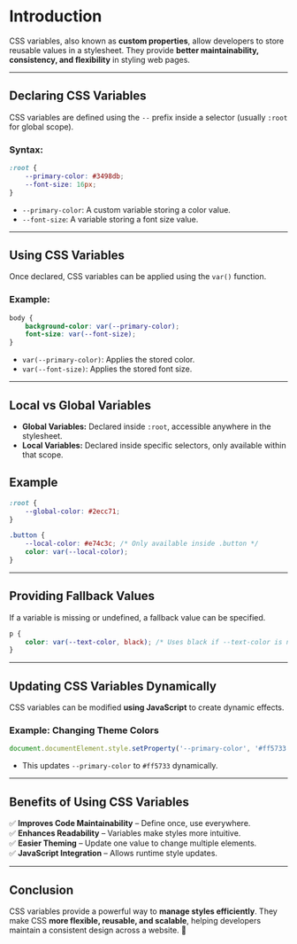 # Introduction

CSS variables, also known as **custom properties**, allow developers to store reusable values in a stylesheet. They provide **better maintainability, consistency, and flexibility** in styling web pages.  

---

## **Declaring CSS Variables**  

CSS variables are defined using the `--` prefix inside a selector (usually `:root` for global scope).  

### **Syntax:**  

```css
:root {
    --primary-color: #3498db;
    --font-size: 16px;
}
```

- `--primary-color`: A custom variable storing a color value.  
- `--font-size`: A variable storing a font size value.  

---

## **Using CSS Variables**  

Once declared, CSS variables can be applied using the `var()` function.  

### **Example:**  

```css
body {
    background-color: var(--primary-color);
    font-size: var(--font-size);
}
```

- `var(--primary-color)`: Applies the stored color.  
- `var(--font-size)`: Applies the stored font size.  

---

## **Local vs Global Variables**  

- **Global Variables:** Declared inside `:root`, accessible anywhere in the stylesheet.  
- **Local Variables:** Declared inside specific selectors, only available within that scope.  

## Example

```css
:root {
    --global-color: #2ecc71;
}

.button {
    --local-color: #e74c3c; /* Only available inside .button */
    color: var(--local-color);
}
```

---

## **Providing Fallback Values**  

If a variable is missing or undefined, a fallback value can be specified.  

```css
p {
    color: var(--text-color, black); /* Uses black if --text-color is not set */
}
```

---

## **Updating CSS Variables Dynamically**  

CSS variables can be modified **using JavaScript** to create dynamic effects.  

### **Example: Changing Theme Colors**  

```js
document.documentElement.style.setProperty('--primary-color', '#ff5733');
```

- This updates `--primary-color` to `#ff5733` dynamically.  

---

## **Benefits of Using CSS Variables**  

✅ **Improves Code Maintainability** – Define once, use everywhere.  
✅ **Enhances Readability** – Variables make styles more intuitive.  
✅ **Easier Theming** – Update one value to change multiple elements.  
✅ **JavaScript Integration** – Allows runtime style updates.  

---

## **Conclusion**  

CSS variables provide a powerful way to **manage styles efficiently**. They make CSS **more flexible, reusable, and scalable**, helping developers maintain a consistent design across a website. 🚀
